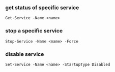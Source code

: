 ### get status of specific service
```
Get-Service -Name <name>
```

### stop a specific service
```
Stop-Service -Name <name> -Force
```

### disable service
```
Set-Service -Name <name> -StartupType Disabled
```



